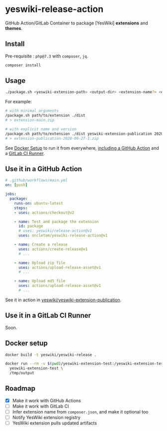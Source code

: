 # yeswiki-release-action

GitHub Action/GitLab Container to package [YesWiki] **extensions** and **themes**.

## Install

Pre-requisite : `php@7.3` with `composer`, `jq`.

```bash
composer install
```

## Usage

```bash
./package.sh <yeswiki-extension-path> <output-dir> <extension-name?> <extension-version?>
```

For example:

```bash
# with minimal arguments
/package.sh path/to/extension ./dist
# > extension-main.zip

# with explicit name and version
/package.sh path/to/extension ./dist yeswiki-extension-publication 2020-09-27-1
# > extension-publication-2020-09-27-1.zip
```

See [Docker Setup](#docker-setup) to run it from everywhere, [including a GitHub Action](#use-it-in-a-github-action) and a [GitLab CI Runner](#use-it-in-a-gitlab-ci-runner).

## Use it in a GitHub Action

```yaml
# .github/workflows/main.yml
on: [push]

jobs:
  package:
    runs-on: ubuntu-latest
    steps:
    - uses: actions/checkout@v2

    - name: Test and package the extension
      id: package
      # uses: yeswiki/release-action@v1
      uses: oncletom/yeswiki-release-action@v1

    - name: Create a release
      uses: actions/create-release@v1
      # ...

    - name: Upload zip file
      uses: actions/upload-release-asset@v1
      # ...

    - name: Upload md5 file
      uses: actions/upload-release-asset@v1
      # ...
```

See it in action in [yeswiki/yeswiki-extension-publication](https://github.com/yeswiki/yeswiki-extension-publication).

## Use it in a GitLab CI Runner

Soon.

<!-- See it in action in [oncletom/yeswiki-extension-test](https://gitlab.com/oncletom/yeswiki-extension-test). -->

## Docker setup

```bash
docker build -t yeswiki/yeswiki-release .
```

```bash
docker run --rm -v $(pwd)/yeswiki-extension-test:/yeswiki-extension-test yeswiki/yeswiki-release \
  yeswiki-extension-test \
  /tmp/output
```

## Roadmap

- [x] Make it work with GitHub Actions
- [ ] Make it work with GitLab CI
- [ ] Infer extension name from `composer.json`, and make it optional too
- [ ] Notify YesWiki extension registry
- [ ] YesWiki extension pulls updated artifacts
